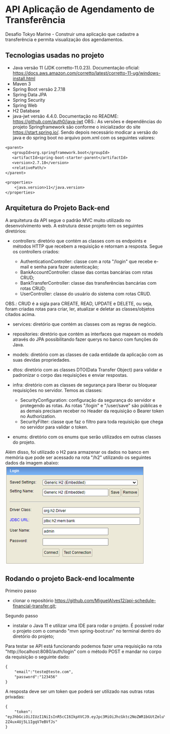 # API Aplicação de Agendamento de Transferência

Desafio Tokyo Marine - Construir uma aplicação que cadastre a transferência e permita visualização dos agendamentos.

## Tecnologias usadas no projeto

 - Java versão 11 (JDK corretto-11.0.23). Documentação oficial: https://docs.aws.amazon.com/corretto/latest/corretto-11-ug/windows-install.html
 - Maven 3
 - Spring Boot versão 2.7.18
 - Spring Data JPA
 - Spring Security
 - Spring Web
 - H2 Database
 - java-jwt versão 4.4.0. Documentação no README: https://github.com/auth0/java-jwt
OBS.: As versões e dependências do projeto Springframework são conforme o inicializador do site https://start.spring.io/. Sendo depois necessário modicar a versão do java e do spring boot no arquivo pom.xml com os seguintes valores:

```
<parent>
   <groupId>org.springframework.boot</groupId>
   <artifactId>spring-boot-starter-parent</artifactId>
   <version>2.7.18</version>
   <relativePath/> 
</parent>
```
```
<properties>
    <java.version>11</java.version>
</properties>
```

## Arquitetura do Projeto Back-end

A arquitetura da API segue o padrão MVC muito utilizado no desenvolvimento web. A estrutura desse projeto tem os seguintes diretórios:

- controllers: diretório que contém as classes com os endpoints e métodos HTTP que recebem a requisição e retornam a resposta. Segue os controllers criados:
  
  - AuthenticationController: classe com a rota "/login" que recebe e-mail e senha para fazer autenticação;
  - BankAccountController: classe das contas bancárias com rotas CRUD;
  - BankTransferController: classe das transferências bancárias com rotas CRUD;
  - UserController: classe do usuário do sistema com rotas CRUD.
  
OBS.: CRUD é a sigla para CREATE, READ, UPDATE e DELETE, ou seja, foram criadas rotas para criar, ler, atualizar e deletar as classes/objetos citados acima.

  - services: diretório que contém as classes com as regras de negócio.
  - repositories: diretório que contém as interfaces que mapeam os models através do JPA possibilitando fazer querys no banco com funções do Java.
  - models: diretório com as classes de cada entidade da aplicação com as suas devidas propriedades.
  - dtos: diretório com as classes DTO(Data Transfer Object) para validar e padronizar o corpo das requisições e enviar respostas.
  - infra: diretório com as classes de segurança para liberar ou bloquear requisições no servidor. Temos as classes:
    
    - SecurityConfiguration: configuração da segurança do servidor e protegendo as rotas. As rotas "/login" e "/user/save" são públicas e as demais precisam receber no Header da requisição o Bearer token no Authorization.
    - SecurityFilter: classe que faz o filtro para toda requisição que chega no servidor para validar o token.
    
  - enums: diretório com os enums que serão utilizados em outras classes do projeto.

Além disso, foi utilizado o H2 para armazenar os dados no banco em memória que pode ser acessado na rota "/h2" utilizando os seguintes dados da imagem abaixo:
![img.png](img.png)

## Rodando o projeto Back-end localmente

Primeiro passo
 - clonar o repositório https://github.com/MiguelAlves12/api-schedule-financial-transfer.git;

Segundo passo
 - instalar o Java 11 e utilizar uma IDE para rodar o projeto. É possível rodar o projeto com o comando "mvn spring-boot:run" no terminal dentro do diretório do projeto;

Para testar se API está funcionando podemos fazer uma requisição na rota "http://localhost:8080/auth/login" com o método POST e mandar no corpo da requisição o seguinte dado:
```
{
    "email":"teste@teste.com",
    "password":"123456"
}
```
A resposta deve ser um token que poderá ser utilizado nas outras rotas privadas:

```
{
    "token": "eyJhbGciOiJIUzI1NiIsInR5cCI6IkpXVCJ9.eyJpc3MiOiJhcGktc2NoZWR1bGUtZmluYW5jaWFsLXRyYW5zZmVyIiwic3ViIjoidGVzdGVAdGVzdGUuY29tIiwiZXhwIjoxNzE1MjQ0MDY4fQ.hvx3ya9qRPCuaQyUOfWI-2Z4ux4Uj5L1IgqV7eBVfJs"
}
```